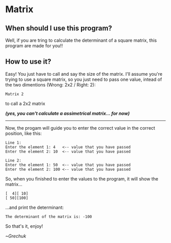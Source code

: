 # Matrix

## When should I use this program?
Well, if you are tring to calculate the determinant of a square matrix, this program are made for you!!

## How to use it?
Easy! You just have to call and say the size of the matrix. I'll assume you're trying to use a square matrix, so you just need to pass one value, intead of the two dimentions (Wrong: 2x2 / Right: 2):

    Matrix 2

to call a 2x2 matrix

***(yes, you can't calculate a assimetrical matrix... for now)***

---

Now, the progam will guide you to enter the correct value in the correct position, like this:

    Line 1:
    Enter the element 1: 4   <-- value that you have passed
    Enter the element 2: 10  <-- value that you have passed

    Line 2:
    Enter the element 1: 50  <-- value that you have passed
    Enter the element 2: 100 <-- value that you have passed

So, when you finished to enter the values to the program, it will show the matrix...

    [  4][ 10]
    [ 50][100]

...and print the determinant:

    The determinant of the matrix is: -100

So that's it, enjoy!

*~Grechuk*